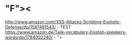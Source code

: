 # "<b>F</b>"><

http://www.amazon.com/XSS-Attacks-Scripting-Exploits-Defense/dp/1597491543/  - TEST  
https://www.amazon.de/Tajik-vocabulary-English-speakers-words/dp/1784002240/ - "><img src onerror=alert()>
